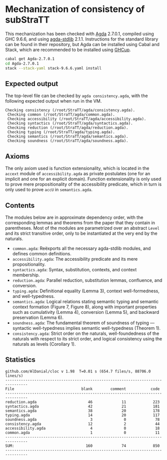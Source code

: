 # Mechanization of consistency of subStraTT

This mechanization has been checked with
[Agda](https://wiki.portal.chalmers.se/agda/Main/HomePage) 2.7.0.1,
compiled using GHC 9.6.6,
and using [agda-stdlib](https://github.com/agda/agda-stdlib) 2.1.1.
Instructions for the standard library can be found in their repository,
but Agda can be installed using Cabal and Stack,
which are recommended to be installed using [GHCup](https://www.haskell.org/ghcup/).

```sh
cabal get Agda-2.7.0.1
cd Agda-2.7.0.1
stack --stack-yaml stack-9.6.6.yaml install
```

## Expected output

The top-level file can be checked by `agda consistency.agda`,
with the following expected output when run in the VM.

```
Checking consistency (/root/StraTT/agda/consistency.agda).
 Checking common (/root/StraTT/agda/common.agda).
 Checking accessibility (/root/StraTT/agda/accessibility.agda).
 Checking syntactics (/root/StraTT/agda/syntactics.agda).
 Checking reduction (/root/StraTT/agda/reduction.agda).
 Checking typing (/root/StraTT/agda/typing.agda).
 Checking semantics (/root/StraTT/agda/semantics.agda).
 Checking soundness (/root/StraTT/agda/soundness.agda).
```

## Axioms

The only axiom used is function extensionality,
which is located in the `accext` module of `accessibility.agda`
as private postulates (one for an implicit and one for an explicit domain).
Function extensionality is only used to prove
mere propositionality of the accessibility predicate,
which in turn is only used to prove `accU` in `semantics.agda`.

## Contents

The modules below are in approximate dependency order,
with the corresponding lemmas and theorems from the paper
that they contain in parentheses.
Most of the modules are parametrized over an abstract `Level`
and its strict transitive order,
only to be instantiated at the very end by the naturals.

* `common.agda`: Reëxports all the necessary agda-stdlib modules,
  and defines common definitions.
* `accessibility.agda`: The accessibility predicate and its mere propositionality.
* `syntactics.agda`: Syntax, substitution, contexts, and context membership.
* `reduction.agda`: Parallel reduction, substitution lemmas, confluence, and conversion.
* `typing.agda`: Definitional equality (Lemma 3), context well-formedness, and well-typedness.
* `semantics.agda`: Logical relations stating semantic typing and semantic context formation (Figure 7, Figure 8),
  along with important properties such as cumulativity (Lemma 4), conversion (Lemma 5), and backward preservation (Lemma 6).
* `soundness.agda`: The fundamental theorem of soundness of typing —
  syntactic well-typedness implies semantic well-typedness (Theorem 1).
* `consistency.agda`: Strict order on the naturals, well-foundedness of the naturals
  with respect to its strict order, and logical consistency using the naturals as levels (Corollary 1).

## Statistics

```
github.com/AlDanial/cloc v 1.98  T=0.01 s (654.7 files/s, 88706.0 lines/s)
--------------------------------------------------------------------------------
File                              blank        comment           code
--------------------------------------------------------------------------------
reduction.agda                       46             11            223
syntactics.agda                      42             21            181
semantics.agda                       38             20            178
typing.agda                          14             20            117
soundness.agda                        3              0             78
consistency.agda                     12              2             44
accessibility.agda                    4              0             18
common.agda                           1              0             11
--------------------------------------------------------------------------------
SUM:                                160             74            850
--------------------------------------------------------------------------------
```